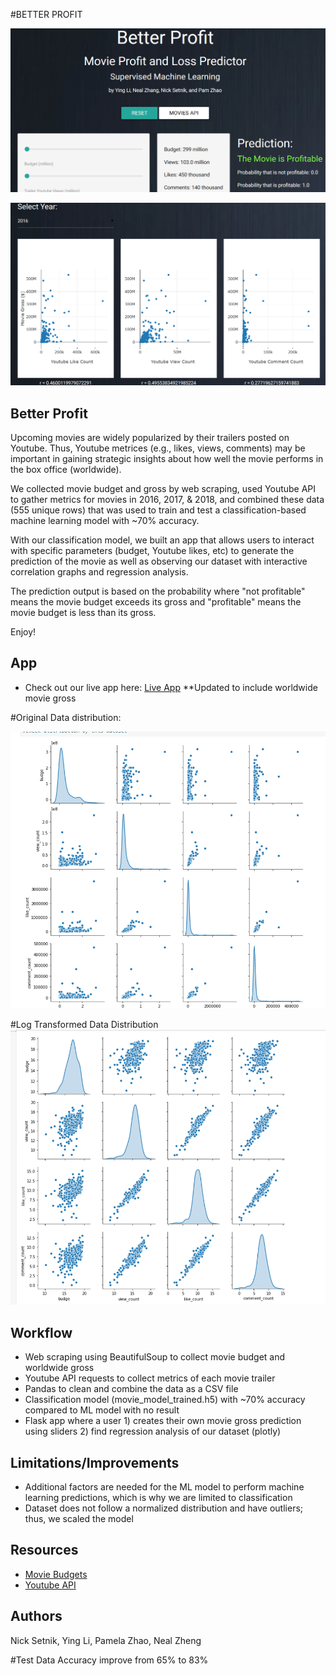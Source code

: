 #BETTER PROFIT

![](static/images/REMEBanner.png)

![](static/images/REMEBanner2.png)


## Better Profit 
Upcoming movies are widely popularized by their trailers posted on Youtube. Thus, Youtube metrices (e.g., likes, views, comments) may be important in gaining strategic insights about how well the movie performs in the box office (worldwide). 

We collected movie budget and gross by web scraping, used Youtube API to gather metrics for movies in 2016, 2017, & 2018, and combined these data (555 unique rows) that was used to train and test a classification-based machine learning model with ~70% accuracy. 

With our classification model, we built an app that allows users to interact with specific parameters (budget, Youtube likes, etc) to generate the prediction of the movie as well as observing our dataset with interactive correlation graphs and regression analysis. 

The prediction output is based on the probability where "not profitable" means the movie budget exceeds its gross and "profitable" means the movie budget is less than its gross. 

Enjoy! 

## App 
- Check out our live app here: [Live App](http://bettr-profit-fixed.herokuapp.com/) **Updated to include worldwide movie gross 


#Original Data distribution:

![](image/a1.png)


#Log Transformed Data Distribution
![](image/a2.png)



## Workflow
- Web scraping using BeautifulSoup to collect movie budget and worldwide gross 
- Youtube API requests to collect metrics of each movie trailer 
- Pandas to clean and combine the data as a CSV file
- Classification model (movie_model_trained.h5) with ~70% accuracy compared to ML model with no result
- Flask app where a user 1) creates their own movie gross prediction using sliders 2) find regression analysis of our dataset (plotly)

## Limitations/Improvements
- Additional factors are needed for the ML model to perform machine learning predictions, which is why we are limited to classification
- Dataset does not follow a normalized distribution and have outliers; thus, we scaled the model

## Resources 
- [Movie Budgets](https://www.the-numbers.com/movie/budgets)
- [Youtube API](https://developers.google.com/youtube/]) 

## Authors 
Nick Setnik, Ying Li, Pamela Zhao, Neal Zheng



#Test Data Accuracy improve from 65% to 83%
 
